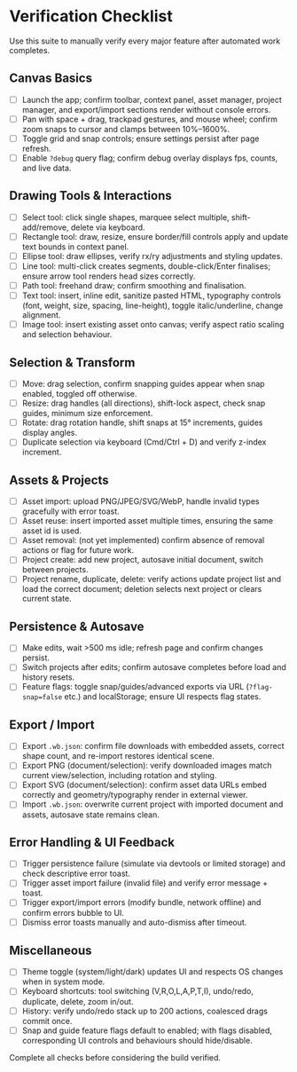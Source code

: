 # Verification Checklist

Use this suite to manually verify every major feature after automated work completes.

## Canvas Basics
- [ ] Launch the app; confirm toolbar, context panel, asset manager, project manager, and export/import sections render without console errors.
- [ ] Pan with space + drag, trackpad gestures, and mouse wheel; confirm zoom snaps to cursor and clamps between 10%–1600%.
- [ ] Toggle grid and snap controls; ensure settings persist after page refresh.
- [ ] Enable `?debug` query flag; confirm debug overlay displays fps, counts, and live data.

## Drawing Tools & Interactions
- [ ] Select tool: click single shapes, marquee select multiple, shift-add/remove, delete via keyboard.
- [ ] Rectangle tool: draw, resize, ensure border/fill controls apply and update text bounds in context panel.
- [ ] Ellipse tool: draw ellipses, verify rx/ry adjustments and styling updates.
- [ ] Line tool: multi-click creates segments, double-click/Enter finalises; ensure arrow tool renders head sizes correctly.
- [ ] Path tool: freehand draw; confirm smoothing and finalisation.
- [ ] Text tool: insert, inline edit, sanitize pasted HTML, typography controls (font, weight, size, spacing, line-height), toggle italic/underline, change alignment.
- [ ] Image tool: insert existing asset onto canvas; verify aspect ratio scaling and selection behaviour.

## Selection & Transform
- [ ] Move: drag selection, confirm snapping guides appear when snap enabled, toggled off otherwise.
- [ ] Resize: drag handles (all directions), shift-lock aspect, check snap guides, minimum size enforcement.
- [ ] Rotate: drag rotation handle, shift snaps at 15° increments, guides display angles.
- [ ] Duplicate selection via keyboard (Cmd/Ctrl + D) and verify z-index increment.

## Assets & Projects
- [ ] Asset import: upload PNG/JPEG/SVG/WebP, handle invalid types gracefully with error toast.
- [ ] Asset reuse: insert imported asset multiple times, ensuring the same asset id is used.
- [ ] Asset removal: (not yet implemented) confirm absence of removal actions or flag for future work.
- [ ] Project create: add new project, autosave initial document, switch between projects.
- [ ] Project rename, duplicate, delete: verify actions update project list and load the correct document; deletion selects next project or clears current state.

## Persistence & Autosave
- [ ] Make edits, wait >500 ms idle; refresh page and confirm changes persist.
- [ ] Switch projects after edits; confirm autosave completes before load and history resets.
- [ ] Feature flags: toggle snap/guides/advanced exports via URL (`?flag-snap=false` etc.) and localStorage; ensure UI respects flag states.

## Export / Import
- [ ] Export `.wb.json`: confirm file downloads with embedded assets, correct shape count, and re-import restores identical scene.
- [ ] Export PNG (document/selection): verify downloaded images match current view/selection, including rotation and styling.
- [ ] Export SVG (document/selection): confirm asset data URLs embed correctly and geometry/typography render in external viewer.
- [ ] Import `.wb.json`: overwrite current project with imported document and assets, autosave state remains clean.

## Error Handling & UI Feedback
- [ ] Trigger persistence failure (simulate via devtools or limited storage) and check descriptive error toast.
- [ ] Trigger asset import failure (invalid file) and verify error message + toast.
- [ ] Trigger export/import errors (modify bundle, network offline) and confirm errors bubble to UI.
- [ ] Dismiss error toasts manually and auto-dismiss after timeout.

## Miscellaneous
- [ ] Theme toggle (system/light/dark) updates UI and respects OS changes when in system mode.
- [ ] Keyboard shortcuts: tool switching (V,R,O,L,A,P,T,I), undo/redo, duplicate, delete, zoom in/out.
- [ ] History: verify undo/redo stack up to 200 actions, coalesced drags commit once.
- [ ] Snap and guide feature flags default to enabled; with flags disabled, corresponding UI controls and behaviours should hide/disable.

Complete all checks before considering the build verified.

